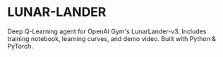 # LUNAR-LANDER
Deep Q-Learning agent for OpenAI Gym's LunarLander-v3. Includes training notebook, learning curves, and demo video. Built with Python &amp; PyTorch.
